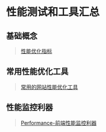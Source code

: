 # 性能测试和工具汇总

## 基础概念

> [性能优化指标](知识笔记/大前端/性能优化/性能测试和工具汇总/性能优化指标.md)

## 常用性能优化工具

> [常用的网站性能优化工具](知识笔记/大前端/性能优化/性能测试和工具汇总/常用的网站性能优化工具.md)


## 性能监控利器

> [Performance-前端性能监控利器](知识笔记/大前端/性能优化/性能测试和工具汇总/Performance-前端性能监控利器.md)
